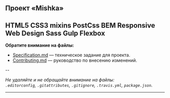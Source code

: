 Проект «Mishka»
---
HTML5   CSS3   mixins   PostCss   BEM   Responsive Web Design   Sass   Gulp   Flexbox
---

**Обратите внимание на файлы:**

- [Specification.md](Specification.md) — техническое задание для проекта.
- [Contributing.md](Contributing.md) — руководство по внесению изменений.

--

_Не удаляйте и не обращайте внимание на файлы:_<br>
_`.editorconfig`, `.gitattributes`, `.gitignore`, `.travis.yml`, `package.json`._

---
